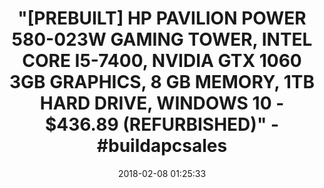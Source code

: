 ---
title: >-
  "[PREBUILT] HP PAVILION POWER 580-023W GAMING TOWER, INTEL CORE I5-7400,
  NVIDIA GTX 1060 3GB GRAPHICS, 8 GB MEMORY, 1TB HARD DRIVE, WINDOWS 10 -
  $436.89 (REFURBISHED)" - #buildapcsales
name: >-
  HP Pavilion Power 580-023w Gaming Tower, Intel Core i5-7400, NVIDIA GTX 1060
  3GB Graphics, 8 GB Memory, 1TB Hard Drive, Windows 10
date: '2018-02-08 01:25:33'
buy_now: >-
  https://www.amazon.com/HP-Pavilion-580-023w-i5-7400-Graphics/dp/B077S27YLP?SubscriptionId=AKIAIA5RBQIWQVTCUEUQ&tag=coldcutdeals-20&linkCode=xm2&camp=2025&creative=165953&creativeASIN=B077S27YLP
description_markdown: >+
  HP Pavilion Power 580-023w Gaming Tower, Intel Core i5-7400, NVIDIA GTX 1060
  3GB Graphics, 8 GB Memory, 1TB Hard Drive, Windows 10

    - Intel Core i5-7400

    - NVIDIA GTX 1060 3GB Graphics

    - 8 GB Memory

    - 1TB Hard Drive

    - Windows 10

tweet_id_str: '961410638819090433'
price: $499.99
you_save: ''
asin: B077S27YLP
image: 'https://images-na.ssl-images-amazon.com/images/I/41wxHZqVs2L.jpg'

---